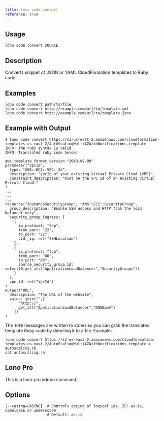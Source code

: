 ```yaml
---
title: lono code convert
reference: true
---
```


## Usage

    lono code convert SOURCE

## Description

Converts snippet of JSON or YAML CloudFormation templates to Ruby code.

## Examples

    lono code convert path/to/file
    lono code convert http://example.com/url/to/template.yml
    lono code convert http://example.com/url/to/template.json

## Example with Output

    $ lono code convert https://s3-us-east-2.amazonaws.com/cloudformation-templates-us-east-2/AutoScalingMultiAZWithNotifications.template
    INFO: The ruby syntax is valid
    INFO: Translated ruby code below:

    aws_template_format_version "2010-09-09"
    parameter("VpcId",
      type: "AWS::EC2::VPC::Id",
      description: "VpcId of your existing Virtual Private Cloud (VPC)",
      constraint_description: "must be the VPC Id of an existing Virtual Private Cloud."
    )
    ...
    ...
    ...
    resource("InstanceSecurityGroup", "AWS::EC2::SecurityGroup",
      group_description: "Enable SSH access and HTTP from the load balancer only",
      security_group_ingress: [
        {
          ip_protocol: "tcp",
          from_port: "22",
          to_port: "22",
          cidr_ip: ref("SSHLocation")
        },
        {
          ip_protocol: "tcp",
          from_port: "80",
          to_port: "80",
          source_security_group_id: select(0,get_att("ApplicationLoadBalancer","SecurityGroups"))
        }
      ],
      vpc_id: ref("VpcId")
    )
    output("URL",
      description: "The URL of the website",
      value: join("",[
          "http://",
          get_att("ApplicationLoadBalancer","DNSName")
        ])
    )

The `INFO` messages are written to stderr so you can grab the translated template Ruby code by directing it to a file. Example:

    lono code convert https://s3-us-east-2.amazonaws.com/cloudformation-templates-us-east-2/AutoScalingMultiAZWithNotifications.template > autoscaling.rb
    cat autoscaling.rb

## Lono Pro

This is a lono-pro addon command.


## Options

```
[--casing=CASING]  # Controls casing of logical ids. IE: as-is, camelcase or underscore
                   # Default: as-is
```

